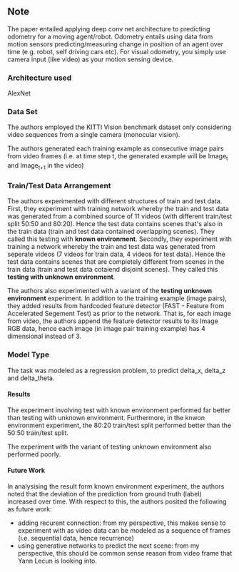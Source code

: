 ## Note
The paper entailed applying deep conv net architecture to predicting odometry for a moving agent/robot. Odometry entails using data from motion sensors predicting/measuring change in position of an agent over time (e.g. robot, self driving cars etc). For visual odometry, you simply use camera input (like video) as your motion sensing device.

### Architecture used
AlexNet

### Data Set
The authors employed the KITTI Vision benchmark dataset only considering video sequences from a single camera (monocular vision). 

The authors generated each training example as consecutive image pairs from video frames (i.e. at time step t, the generated example will be Image<sub>t</sub> and Image<sub>t+1</sub> in the video) 

### Train/Test Data Arrangement
The authors experimented with different structures of train and test data. First, they experiment with training network whereby the train and test data was generated from a combined source of 11 videos (with different train/test split 50:50 and 80:20). Hence the test data contains scenes that's also in the train data (train and test data contained overlapping scenes). They called this testing with **known environment**. Secondly, they experiment with training a network whereby the train and test data was generated from seperate videos (7 videos for train data, 4 videos for test data). Hence the test data contains scenes that are completely different from scenes in the train data (train and test data cotaiend disjoint scenes). They called this **testing with unknown environment**. 

The authors also experimented with a variant of the **testing unknown environment** experiment. In addition to the training example (image pairs), they added results from hardcoded feature detector (FAST - Feature from Accelerated Segement Test) as prior to the network. That is, for each image from video, the authors append the feature detector results to its Image RGB data, hence each image (in image pair training example) has 4 dimensional instead of 3. 

### Model Type
The task was modeled as a regression problem, to predict delta_x, delta_z and delta_theta.

#### Results
The experiment involving test with known environment performed far better than testing with unknown environment. Furthermore, in the knwon environment experiment, the 80:20 train/test split performed better than the 50:50 train/test split.

The experiment with the variant of testing unknown environment also performed poorly.

#### Future Work
In analysising the result form known environment experiment, the authors noted that the deviation of the prediction from ground truth (label) increased over time. With respect to this, the authors posited the following as future work:
- adding recurent connection: from my perspective, this makes sense to experiment with as video data can be modeled as a sequence of frames (i.e. sequential data, hence recurrence)
- using generative networks to predict the next scene: from my perspective, this should be common sense reason from video frame that Yann Lecun is looking into.
